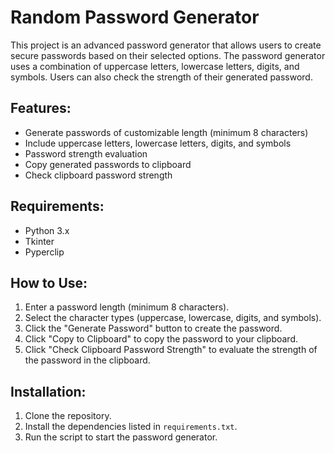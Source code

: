 # Random Password Generator

This project is an advanced password generator that allows users to create secure passwords based on their selected options. The password generator uses a combination of uppercase letters, lowercase letters, digits, and symbols. Users can also check the strength of their generated password.

## Features:
- Generate passwords of customizable length (minimum 8 characters)
- Include uppercase letters, lowercase letters, digits, and symbols
- Password strength evaluation
- Copy generated passwords to clipboard
- Check clipboard password strength

## Requirements:
- Python 3.x
- Tkinter
- Pyperclip

## How to Use:
1. Enter a password length (minimum 8 characters).
2. Select the character types (uppercase, lowercase, digits, and symbols).
3. Click the "Generate Password" button to create the password.
4. Click "Copy to Clipboard" to copy the password to your clipboard.
5. Click "Check Clipboard Password Strength" to evaluate the strength of the password in the clipboard.

## Installation:
1. Clone the repository.
2. Install the dependencies listed in `requirements.txt`.
3. Run the script to start the password generator.


